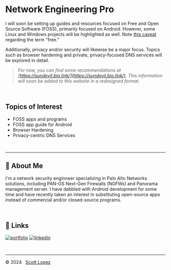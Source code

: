 
# Network Engineering Pro

I will soon be setting up guides and resources focused on Free and Open Source Software (FOSS), primarily focused on Android. However, some Linux and Windows projects will be highlighted as well. Note [this caveat](https://itsfoss.com/what-is-foss/#free-in-free-and-open-source-software-does-not-mean-free-of-cost) regarding the term "free."

Additionally, privacy and/or security will likewise be a major focus. Topics such as browser hardening and private, privacy-focused DNS services will be explored in detail.

>*For now, you can find some recommendations at [https://sundevil.bio.link/](https://sundevil.bio.link/). This information will soon be added to this website in a redesigned format.*

&NonBreakingSpace; <!-- space for clarity -->

## Topics of Interest

* FOSS apps and programs
* FOSS app guide for Android
* Browser Hardening
* Privacy-centric DNS Services

&NonBreakingSpace; <!-- space for clarity -->

---
## 🚀 About Me
I'm a network security enginneer specializing in Palo Alto Networks solutions, including PAN-OS Next-Gen Firewalls (NGFWs) and Panorama management server. I have dabbled with Android development for some time and have recently taken an interest in substituting open-source apps instead of commercial and/or closed-source programs.

&NonBreakingSpace; <!-- space for clarity -->

## 🔗 Links
[![portfolio](https://img.shields.io/badge/my_portfolio-000?style=for-the-badge&logo=ko-fi&logoColor=white)](https://scottlopez.bio.link/)
[![linkedin](https://img.shields.io/badge/linkedin-0A66C2?style=for-the-badge&logo=linkedin&logoColor=white)](https://www.linkedin.com/in/scottlopez)

&NonBreakingSpace; <!-- space for clarity -->

---
&copy; 2024 &nbsp; [Scott Lopez](mailto:website@neteng.pro)
